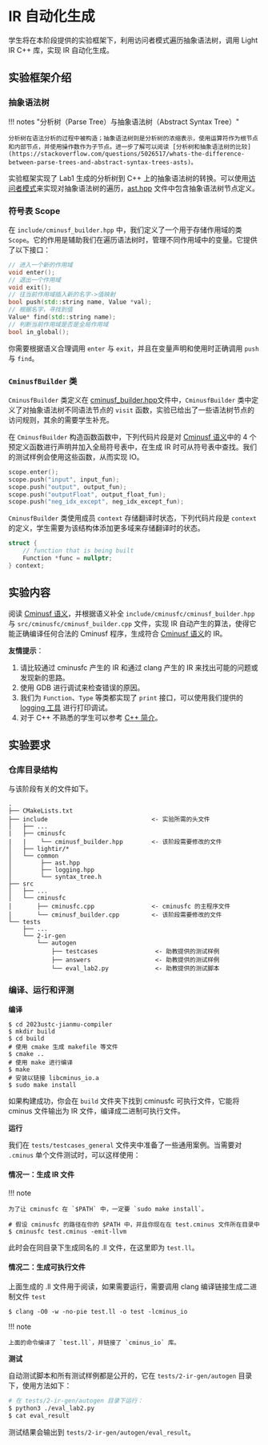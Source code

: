 # IR 自动化生成

学生将在本阶段提供的实验框架下，利用访问者模式遍历抽象语法树，调用 Light IR C++ 库，实现 IR 自动化生成。

## 实验框架介绍

### 抽象语法树

!!! notes "分析树（Parse Tree）与抽象语法树（Abstract Syntax Tree）"

    分析树在语法分析的过程中被构造；抽象语法树则是分析树的浓缩表示，使用运算符作为根节点和内部节点，并使用操作数作为子节点。进一步了解可以阅读 [分析树和抽象语法树的比较](https://stackoverflow.com/questions/5026517/whats-the-difference-between-parse-trees-and-abstract-syntax-trees-asts)。

实验框架实现了 Lab1 生成的分析树到 C++ 上的抽象语法树的转换。可以使用[访问者模式](./visitor_pattern.md)来实现对抽象语法树的遍历，[ast.hpp](https://cscourse.ustc.edu.cn/vdir/Gitlab/compiler_staff/2023ustc-jianmu-compiler/-/blob/master/include/common/ast.hpp) 文件中包含抽象语法树节点定义。

### 符号表 Scope

在 `include/cminusf_builder.hpp` 中，我们定义了一个用于存储作用域的类 `Scope`。它的作用是辅助我们在遍历语法树时，管理不同作用域中的变量。它提供了以下接口：

```cpp
// 进入一个新的作用域
void enter();
// 退出一个作用域
void exit();
// 往当前作用域插入新的名字->值映射
bool push(std::string name, Value *val);
// 根据名字，寻找到值
Value* find(std::string name);
// 判断当前作用域是否是全局作用域
bool in_global();
```

你需要根据语义合理调用 `enter` 与 `exit`，并且在变量声明和使用时正确调用 `push` 与 `find`。

### `CminusfBuilder` 类

`CminusfBuilder` 类定义在 [cminusf_builder.hpp](https://cscourse.ustc.edu.cn/vdir/Gitlab/compiler_staff/2023ustc-jianmu-compiler/-/blob/master/include/cminusfc/cminusf_builder.hpp)文件中，`CminusfBuilder` 类中定义了对抽象语法树不同语法节点的 `visit` 函数，实验已给出了一些语法树节点的访问规则，其余的需要学生补充。

在 `CminusfBuilder` 构造函数函数中，下列代码片段是对 [Cminusf 语义](../common/cminusf.md#cminusf-的语义)中的 4 个预定义函数进行声明并加入全局符号表中，在生成 IR 时可从符号表中查找。我们的测试样例会使用这些函数，从而实现 IO。

```cpp
scope.enter();
scope.push("input", input_fun);
scope.push("output", output_fun);
scope.push("outputFloat", output_float_fun);
scope.push("neg_idx_except", neg_idx_except_fun);
```

`CminusfBuilder` 类使用成员 `context` 存储翻译时状态，下列代码片段是 `context` 的定义，学生需要为该结构体添加更多域来存储翻译时的状态。

```cpp
struct {
    // function that is being built
    Function *func = nullptr;
} context;
```

## 实验内容

阅读 [Cminusf 语义](../common/cminusf.md#cminusf-的语义)，并根据语义补全 `include/cminusfc/cminusf_builder.hpp` 与 `src/cminusfc/cminusf_builder.cpp` 文件，实现 IR 自动产生的算法，使得它能正确编译任何合法的 Cminusf 程序，生成符合 [Cminusf 语义](../common/cminusf.md#cminusf-的语义)的 IR。

**友情提示**：

1. 请比较通过 cminusfc 产生的 IR 和通过 clang 产生的 IR 来找出可能的问题或发现新的思路。
2. 使用 GDB 进行调试来检查错误的原因。
3. 我们为 `Function`、`Type` 等类都实现了 `print` 接口，可以使用我们提供的 [logging 工具](../common/logging.md) 进行打印调试。
4. 对于 C++ 不熟悉的学生可以参考 [C++ 简介](../common/simple_cpp.md)。

## 实验要求

### 仓库目录结构

与该阶段有关的文件如下。

```
.
├── CMakeLists.txt
├── include                             <- 实验所需的头文件
│   ├── ...
|   ├── cminusfc
|   |    └── cminusf_builder.hpp        <- 该阶段需要修改的文件
│   ├── lightir/*
│   └── common
│        ├── ast.hpp
│        ├── logging.hpp
│        └── syntax_tree.h
├── src
│   ├── ...
│   └── cminusfc
│       ├── cminusfc.cpp                <- cminusfc 的主程序文件
│       └── cminusf_builder.cpp         <- 该阶段需要修改的文件
└── tests
    ├── ...
    └── 2-ir-gen
        └── autogen
            ├── testcases                <- 助教提供的测试样例
            ├── answers                  <- 助教提供的测试样例
            └── eval_lab2.py             <- 助教提供的测试脚本
```

### 编译、运行和评测

**编译**

```shell
$ cd 2023ustc-jianmu-compiler
$ mkdir build
$ cd build
# 使用 cmake 生成 makefile 等文件
$ cmake ..
# 使用 make 进行编译
$ make
# 安装以链接 libcminus_io.a
$ sudo make install
```

如果构建成功，你会在 `build` 文件夹下找到 cminusfc 可执行文件，它能将 cminus 文件输出为 IR 文件，编译成二进制可执行文件。

**运行**

我们在 `tests/testcases_general` 文件夹中准备了一些通用案例。当需要对 `.cminus` 单个文件测试时，可以这样使用：

#### 情况一：生成 IR 文件

!!! note

    为了让 cminusfc 在 `$PATH` 中，一定要 `sudo make install`。

```shell
# 假设 cminusfc 的路径在你的 $PATH 中，并且你现在在 test.cminus 文件所在目录中
$ cminusfc test.cminus -emit-llvm
```

此时会在同目录下生成同名的 .ll 文件，在这里即为 `test.ll`。

#### 情况二：生成可执行文件

上面生成的 .ll 文件用于阅读，如果需要运行，需要调用 clang 编译链接生成二进制文件 `test`

```shell
$ clang -O0 -w -no-pie test.ll -o test -lcminus_io
```

!!! note

    上面的命令编译了 `test.ll`，并链接了 `cminus_io` 库。

**测试**

<!-- TODO: 把 general 加上去 -->

自动测试脚本和所有测试样例都是公开的，它在 `tests/2-ir-gen/autogen` 目录下，使用方法如下：

```sh
# 在 tests/2-ir-gen/autogen 目录下运行：
$ python3 ./eval_lab2.py
$ cat eval_result
```

测试结果会输出到 `tests/2-ir-gen/autogen/eval_result`。
